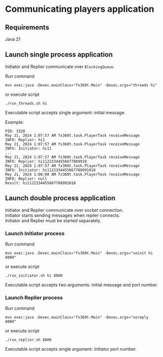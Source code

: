 # Communicating players application

## Requirements

Java 21

## Launch single process application

Initiator and Replier communicate over `BlockingQueue`.

Run command
```
mvn exec:java -Dexec.mainClass="fx360t.Main" -Dexec.args="threads hi"
```
or execute script
```
./run_threads.sh hi
```
Executable script accepts single argument: initial message.

Example:

```
PID: 3320
May 21, 2024 1:07:57 AM fx360t.task.PlayerTask receiveMessage
INFO: Replier: hi1
May 21, 2024 1:07:57 AM fx360t.task.PlayerTask receiveMessage
INFO: Initiator: hi11
...
May 21, 2024 1:07:57 AM fx360t.task.PlayerTask receiveMessage
INFO: Replier: hi11223344556677889910
May 21, 2024 1:07:57 AM fx360t.task.PlayerTask receiveMessage
INFO: Initiator: hi1122334455667788991010
May 21, 2024 1:08:00 AM fx360t.task.PlayerTask receiveMessage
INFO: Replier: null
Result: hi1122334455667788991010
```

## Launch double process application

Initiator and Replier communicate over socket connection.  
Initiator starts sending messages when replier connects.  
Initiator and Replier must be started separately.

### Launch Initiator process

Run command
```
mvn exec:java -Dexec.mainClass="fx360t.Main" -Dexec.args="soinit hi 8000"
```
or execute script
```
./run_initiator.sh hi 8000
```
Executable script accepts two arguments: initial message and port number.

### Launch Replier process

Run command
```
mvn exec:java -Dexec.mainClass="fx360t.Main" -Dexec.args="soreply 8000"
```
or execute script
```
./run_replier.sh 8000
```
Executable script accepts single argument: initiator port number.
